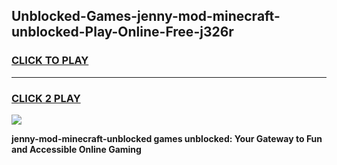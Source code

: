 
## Unblocked-Games-jenny-mod-minecraft-unblocked-Play-Online-Free-j326r
<h3>
<a href="https://premium76.site?title=jenny-mod-minecraft-unblocked&ref=26A">CLICK TO PLAY</a></h3>
<hr>

<h3>
<a href="https://premium76.site?title=jenny-mod-minecraft-unblocked&ref=26A">CLICK 2 PLAY</a>
  
</h3>

<a href="https://premium76.site?title=jenny-mod-minecraft-unblocked&ref=26A"><img src="https://clearcache.store/games.png"></a>


**jenny-mod-minecraft-unblocked games unblocked: Your Gateway to Fun and Accessible Online Gaming**
